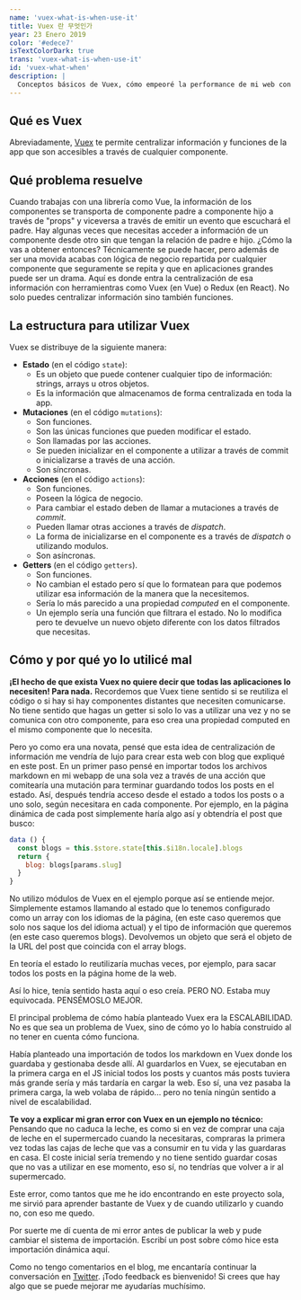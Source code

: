 ```yaml
---
name: 'vuex-what-is-when-use-it'
title: Vuex 란 무엇인가
year: 23 Enero 2019
color: '#edece7'
isTextColorDark: true
trans: 'vuex-what-is-when-use-it'
id: 'vuex-what-when'
description: |
  Conceptos básicos de Vuex, cómo empeoré la performance de mi web con ello y por qué.
---
```


## Qué es Vuex

Abreviadamente, [Vuex](https://vuex.vuejs.org/) te permite centralizar información y funciones de la app que son accesibles a través de cualquier componente.

## Qué problema resuelve

Cuando trabajas con una librería como Vue, la información de los componentes se transporta de componente padre a componente hijo a través de "props" y viceversa a través de emitir un evento que escuchará el padre. Hay algunas veces que necesitas acceder a información de un componente desde otro sin que tengan la relación de padre e hijo. ¿Cómo la vas a obtener entonces? Técnicamente se puede hacer, pero además de ser una movida acabas con lógica de negocio repartida por cualquier componente que seguramente se repita y que en aplicaciones grandes puede ser un drama. Aquí es donde entra la centralización de esa información con herramientras como Vuex (en Vue) o Redux (en React). No solo puedes centralizar información sino también funciones.

## La estructura para utilizar Vuex

Vuex se distribuye de la siguiente manera:

- **Estado** (en el código `state`):
  - Es un objeto que puede contener cualquier tipo de información: strings, arrays u otros objetos.
  - Es la información que almacenamos de forma centralizada en toda la app.
- **Mutaciones** (en el código `mutations`):
  - Son funciones.
  - Son las únicas funciones que pueden modificar el estado.
  - Son llamadas por las acciones.
  - Se pueden inicializar en el componente a utilizar a través de commit o inicializarse a través de una acción.
  - Son síncronas.
- **Acciones** (en el código `actions`):
  - Son funciones.
  - Poseen la lógica de negocio.
  - Para cambiar el estado deben de llamar a mutaciones a través de _commit_.
  - Pueden llamar otras acciones a través de _dispatch_.
  - La forma de inicializarse en el componente es a través de _dispatch_ o utilizando modulos.
  - Son asíncronas.
- **Getters** (en el código `getters`).
  - Son funciones.
  - No cambian el estado pero sí que lo formatean para que podemos utilizar esa información de la manera que la necesitemos.
  - Sería lo más parecido a una propiedad _computed_ en el componente.
  - Un ejemplo sería una función que filtrara el estado. No lo modifica pero te devuelve un nuevo objeto diferente con los datos filtrados que necesitas.

## Cómo y por qué yo lo utilicé mal

**¡El hecho de que exista Vuex no quiere decir que todas las aplicaciones lo necesiten! Para nada.** Recordemos que Vuex tiene sentido si se reutiliza el código o si hay si hay componentes distantes que necesiten comunicarse. No tiene sentido que hagas un getter si solo lo vas a utilizar una vez y no se comunica con otro componente, para eso crea una propiedad computed en el mismo componente que lo necesita.

Pero yo como era una novata, pensé que esta idea de centralización de información me vendría de lujo para crear esta web con blog que expliqué en este <nuxt-link to="/es/blog/blog-usando-vue-nuxt-markdown">post</nuxt-link>. En un primer paso pensé en importar todos los archivos markdown en mi webapp de una sola vez a través de una acción que comitearía una mutación para terminar guardando todos los posts en el estado. Así, después tendría acceso desde el estado a todos los posts o a uno solo, según necesitara en cada componente. Por ejemplo, en la página dinámica de cada post simplemente haría algo así y obtendría el post que busco:

```javascript
data () {
  const blogs = this.$store.state[this.$i18n.locale].blogs
  return {
    blog: blogs[params.slug]
  }
}
```

No utilizo módulos de Vuex en el ejemplo porque así se entiende mejor. Simplemente estamos llamando al estado que lo tenemos configurado como un array con los idiomas de la página, (en este caso queremos que solo nos saque los del idioma actual) y el tipo de información que queremos (en este caso queremos blogs).
Devolvemos un objeto que será el objeto de la URL del post que coincida con el array blogs.

En teoría el estado lo reutilizaría muchas veces, por ejemplo, para sacar todos los posts en la página home de la web.

Así lo hice, tenía sentido hasta aquí o eso creía. PERO NO. Estaba muy equivocada. PENSÉMOSLO MEJOR.

El principal problema de cómo había planteado Vuex era la ESCALABILIDAD. No es que sea un problema de Vuex, sino de cómo yo lo había construido al no tener en cuenta cómo funciona.

Había planteado una importación de todos los markdown en Vuex donde los guardaba y gestionaba desde allí. Al guardarlos en Vuex, se ejecutaban en la primera carga en el JS inicial todos los posts y cuantos más posts tuviera más grande sería y más tardaría en cargar la web. Eso sí, una vez pasaba la primera carga, la web volaba de rápido... pero no tenía ningún sentido a nivel de escalabilidad.

**Te voy a explicar mi gran error con Vuex en un ejemplo no técnico:** Pensando que no caduca la leche, es como si en vez de comprar una caja de leche en el supermercado cuando la necesitaras, compraras la primera vez todas las cajas de leche que vas a consumir en tu vida y las guardaras en casa. El coste inicial sería tremendo y no tiene sentido guardar cosas que no vas a utilizar en ese momento, eso sí, no tendrías que volver a ir al supermercado.

Este error, como tantos que me he ido encontrando en este proyecto sola, me sirvió para aprender bastante de Vuex y de cuando utilizarlo y cuando no, con eso me quedo.

Por suerte me dí cuenta de mi error antes de publicar la web y pude cambiar el sistema de importación. Escribí un post sobre cómo hice esta importación dinámica <nuxt-link to="/es/blog/blog-usando-vue-nuxt-markdown"> aquí</nuxt-link>.

Como no tengo comentarios en el blog, me encantaría continuar la conversación en [Twitter](https://twitter.com/MarinaAisa). ¡Todo feedback es bienvenido! Si crees que hay algo que se puede mejorar me ayudarías muchísimo.
